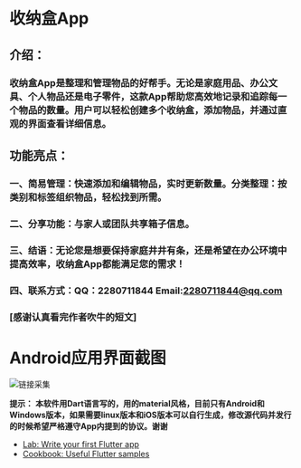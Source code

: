 # 收纳盒App

 ## 介绍： 
### 收纳盒App是整理和管理物品的好帮手。无论是家庭用品、办公文具、个人物品还是电子零件，这款App帮助您高效地记录和追踪每一个物品的数量。用户可以轻松创建多个收纳盒，添加物品，并通过直观的界面查看详细信息。

## 功能亮点：
### 一、简易管理：快速添加和编辑物品，实时更新数量。分类整理：按类别和标签组织物品，轻松找到所需。
### 二、分享功能：与家人或团队共享箱子信息。
### 三、结语：无论您是想要保持家庭井井有条，还是希望在办公环境中提高效率，收纳盒App都能满足您的需求！
### 四、联系方式：QQ：2280711844 Email:2280711844@qq.com
### [感谢认真看完作者吹牛的短文]

# Android应用界面截图
![链接采集](".\images\1.png" "图片描述")

**提示：**
**本软件用Dart语言写的，用的material风格，目前只有Android和Windows版本，如果需要linux版本和iOS版本可以自行生成，修改源代码并发行的时候希望严格遵守App内提到的协议。谢谢**

- [Lab: Write your first Flutter app](https://docs.flutter.dev/get-started/codelab)
- [Cookbook: Useful Flutter samples](https://docs.flutter.dev/cookbook)
